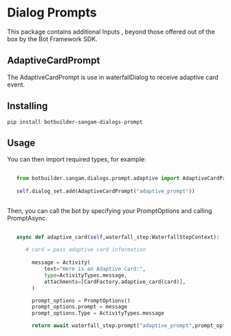 # Dialog Prompts

This package contains additional Inputs , beyond those offered out of the box by the Bot Framework SDK. 

## AdaptiveCardPrompt

The AdaptiveCardPrompt is use in waterfallDialog to receive adaptive card event.

## Installing

    pip install botbuilder-sangam-dialogs-prompt

## Usage
You can then import required types, for example:

```python
   
   from botbuilder.sangam.dialogs.prompt.adaptive import AdaptiveCardPrompt
   
   self.dialog_set.add(AdaptiveCardPrompt("adaptive_prompt"))
   
```

Then, you can call the bot by specifying your PromptOptions and calling PromptAsync.

```python           
   
   async def adaptive_card(self,waterfall_step:WaterfallStepContext):
      
      # card = pass adaptive card information
  
        message = Activity(
            text="Here is an Adaptive Card:",
            type=ActivityTypes.message,
            attachments=[CardFactory.adaptive_card(card)],
        )

        prompt_options = PromptOptions()
        prompt_options.prompt = message
        prompt_options.Type = ActivityTypes.message

        return await waterfall_step.prompt("adaptive_prompt",prompt_options)   
   
```

